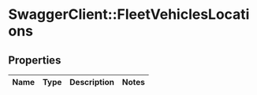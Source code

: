 # SwaggerClient::FleetVehiclesLocations

## Properties
Name | Type | Description | Notes
------------ | ------------- | ------------- | -------------


